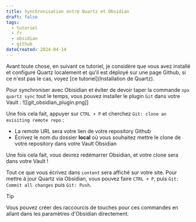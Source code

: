 ```yaml
---
title: Synchronisation entre Quartz et Obsidian
draft: false
tags:
  - tutoriel
  - fr
  - obsidian
  - github
dateCreated: 2024-04-14
---
```

Avant toute chose, en suivant ce tutoriel, je considère que vous avez installé et configuré Quartz localement et qu'il est déployé sur une page Github, si ce n'est pas le cas, voyez [ce tutoriel](Installation de Quartz).

Pour synchroniser avec Obisidian et éviter de devoir taper la commande `npx quartz sync` tout le temps, vous pouvez installer le plugin `Git` dans votre Vault :
![[git_obsidian_plugin.png]]

Une fois cela fait, appuyer sur `CTRL + P` et cherchez `Git: clone an exisiting remote repo` :
- La remote URL sera votre lien de votre repository Github
- Écrivez le nom du dossier **local** où vous souhaitez mettre le clone de votre repository dans votre Vault Obsidian

Une fois cela fait, vous devrez redémarrer Obsidian, et votre clone sera dans votre Vault !

Tout ce que vous écrivez dans `content` sera affiché sur votre site.
Pour mettre à jour Quartz via Obsidian, vous pouvez faire `CTRL + P`, puis `Git: Commit all changes` puis `Git: Push`.

>[!tip]
> Vous pouvez créer des raccourcis de touches pour ces commandes en allant dans les paramètres d'Obsidian directement.
